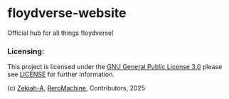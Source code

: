 # floydverse-website
Official hub for all things floydverse!

### Licensing:
This project is licensed under the
[GNU General Public License 3.0](https://www.gnu.org/licenses/gpl-3.0)
please see [LICENSE](./LICENSE) for further information.

(c) [Zekiah-A](https://github.com/Zekiah-A), [ReroMachine](https://github.com/R3roMan), Contributors, 2025